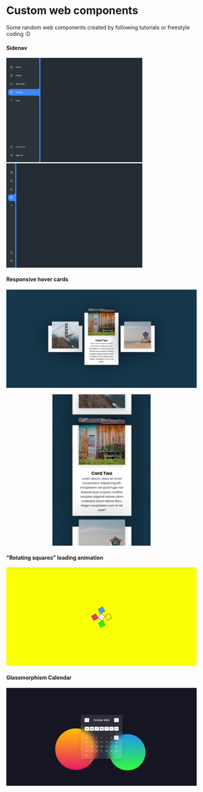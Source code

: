 # Custom web components
Some random web components created by following tutorials or freestyle coding :D

#### Sidenav
<div center>
    <img src="./md-assets/nav-menu-1.png" alt="Nav Menu 1" width="360px">
    <img src="./md-assets/nav-menu-2.png" alt="Nav Menu 2" width="360px">
</div>


#### Responsive hover cards
<div center>
    <img src="./md-assets/responsive-cards-d.png" alt="Nav Menu 1">

<p align="center">
<img centered src="./md-assets/responsive-cards-m.png" alt="Nav Menu 2" width="260px">
</p>
</div>


#### "Rotating squares" loading animation
![](./md-assets/rotating-squares-loading-animation.gif)

#### Glassmorphism Calendar
![](./md-assets/glassmorphism-calendar.png)
